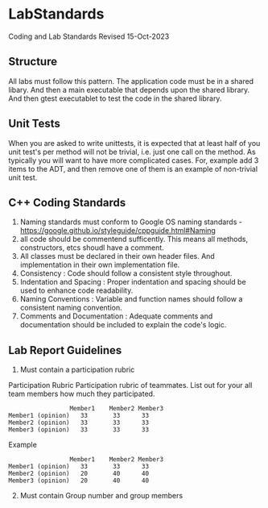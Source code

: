 # LabStandards
Coding and Lab Standards
Revised 15-Oct-2023

## Structure 
All labs must follow this pattern.  The application code must be in a shared libary.  And then a main executable that depends upon the shared library.  And then gtest executablet to test the code in the shared library.

## Unit Tests

When you are asked to write unittests, it is expected that at least half of you unit test's per method will not be trivial, i.e. just one call on the method.   As typically you will want to have more complicated cases.  For, example add 3 items to the ADT, and then remove one of them is an example of non-trivial unit test.

## C++ Coding Standards

1. Naming standards must conform to Google OS naming standards - https://google.github.io/styleguide/cppguide.html#Naming
2. all code should be commentend sufficently.  This means all methods, constructors, etcs shoudl have a comment.
3. All classes must be declared in their own header files. And implementation in their own implementation file. 
5. Consistency : Code should follow a consistent style throughout.
6. Indentation and Spacing : Proper indentation and spacing should be used to enhance code readability.
7. Naming Conventions : Variable and function names should follow a consistent naming convention.
8. Comments and Documentation : Adequate comments and documentation should be included to explain the code's logic.

## Lab Report Guidelines

1. Must contain a participation rubric

Participation Rubric
Participation rubric of teammates.  List out for your all team members how much they participated.
```
	             Member1	Member2	Member3
Member1 (opinion)	33	     33	     33
Member2 (opinion)	33	     33	     33
Member3 (opinion)	33	     33	     33
```			
			
Example 			
```
	             Member1	Member2	Member3
Member1 (opinion)	33	     33	     33
Member2 (opinion)	20	     40	     40
Member3 (opinion)	20	     40	     40
```

2. Must contain Group number and group members
